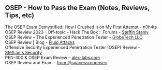 ## OSEP - How to Pass the Exam (Notes, Reviews, Tips, etc)

The OSEP Exam Demystified: How I Crushed It on My First Attempt - [n0h4ts](https://n0h4ts.medium.com/the-osep-exam-demystified-how-i-crushed-it-on-my-first-attempt-456cd877240)    
OSEP Review 2023 - Off-topic - Hack The Box :: Forums - [Steffin Stanly](https://forum.hackthebox.com/t/osep-review-2023/286572)          
OSEP Review – The Experienced Penetration Tester - [GlobeTech LLC](https://globetech.biz/index.php/2021/06/05/osep-review-the-experienced-penetration-tester/)             
OSEP Review | Blog - [Fluid Attacks](https://fluidattacks.com/blog/osep-review/)            
Offensive Security Experienced Penetration Tester (OSEP) Review - [StefLan's Security](https://steflan-security.com/offensive-security-experienced-penetration-tester-osep-review/)             
PEN-300 & OSEP Exam Review – [alex-labs.com](https://alex-labs.com/pen-300-osep-exam-review/)            
OSEP Review and Exam - [from @spaceraccoonsec](https://spaceraccoon.dev/offensive-security-experienced-penetration-tester-osep-review-and-exam/)            
